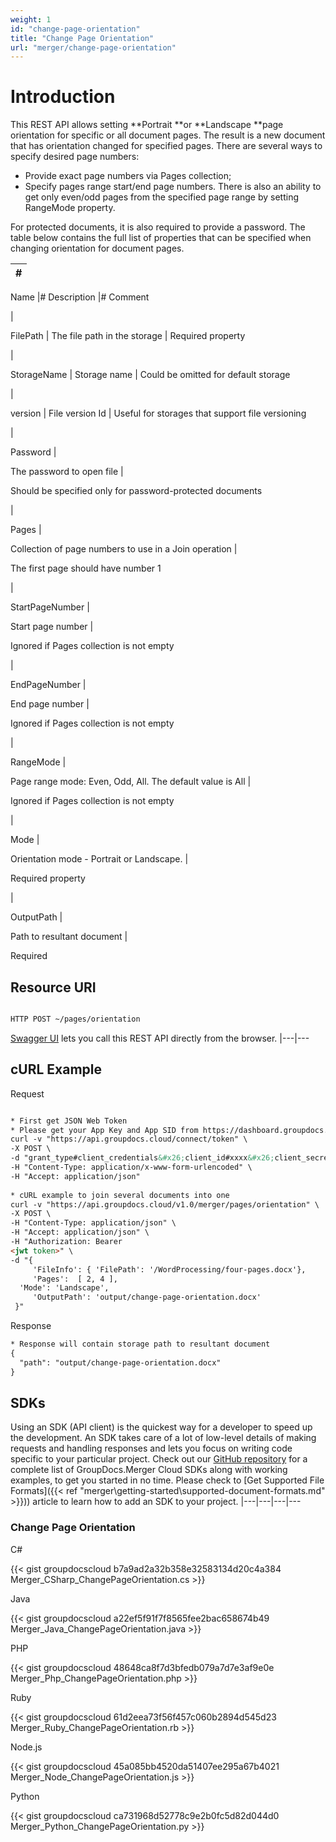 ```yaml
---
weight: 1
id: "change-page-orientation"
title: "Change Page Orientation"
url: "merger/change-page-orientation"
---
```







# Introduction #

This REST API allows setting **Portrait **or **Landscape **page orientation for specific or all document pages. The result is a new document that has orientation changed for specified pages.
There are several ways to specify desired page numbers:

* Provide exact page numbers via Pages collection;
* Specify pages range start/end page numbers. There is also an ability to get only even/odd pages from the specified page range by setting RangeMode property. 

For protected documents, it is also required to provide a password.
The table below contains the full list of properties that can be specified when changing orientation for document pages. 

|#
|---
Name
|#
Description
|#
Comment

|

FilePath
|
The file path in the storage
|
Required property

|

StorageName
|
Storage name
|
Could be omitted for default storage

|

version
|
File version Id
|
Useful for storages that support file versioning

|


Password
|

The password to open file
|

Should be specified only for password-protected documents

|

Pages
|

Collection of page numbers to use in a Join operation
|

The first page should have number 1

|

StartPageNumber
|

Start page number
|

Ignored if Pages collection is not empty

|

EndPageNumber
|

End page number
|

Ignored if Pages collection is not empty

|

RangeMode
|

Page range mode: Even, Odd, All. The default value is All
|

Ignored if Pages collection is not empty

|

Mode
|

Orientation mode - Portrait or Landscape.
|

Required property

|


OutputPath
|

Path to resultant document
|

Required


## Resource URI ##

```html 

HTTP POST ~/pages/orientation

 ```

[Swagger UI](https://apireference.groupdocs.cloud/merger/#/Pages/Orientation) lets you call this REST API directly from the browser. 
|---|---

## cURL Example ##



 Request

```html 

* First get JSON Web Token
* Please get your App Key and App SID from https://dashboard.groupdocs.cloud/#/apps. Kindly place App Key in "client_secret" and App SID in "client_id" argument.
curl -v "https://api.groupdocs.cloud/connect/token" \
-X POST \
-d "grant_type#client_credentials&#x26;client_id#xxxx&#x26;client_secret#xxxx" \
-H "Content-Type: application/x-www-form-urlencoded" \
-H "Accept: application/json"
 
* cURL example to join several documents into one
curl -v "https://api.groupdocs.cloud/v1.0/merger/pages/orientation" \
-X POST \
-H "Content-Type: application/json" \
-H "Accept: application/json" \
-H "Authorization: Bearer 
<jwt token>" \ 
-d "{    
     'FileInfo': { 'FilePath': '/WordProcessing/four-pages.docx'},
     'Pages':  [ 2, 4 ], 
  'Mode': 'Landscape',
     'OutputPath': 'output/change-page-orientation.docx'
 }"

 ```

 Response

```html 
* Response will contain storage path to resultant document
{
  "path": "output/change-page-orientation.docx"
}
 ```



## SDKs ##

Using an SDK (API client) is the quickest way for a developer to speed up the development. An SDK takes care of a lot of low-level details of making requests and handling responses and lets you focus on writing code specific to your particular project. Check out our [GitHub repository](https://github.com/groupdocs-merger-cloud) for a complete list of GroupDocs.Merger Cloud SDKs along with working examples, to get you started in no time. Please check to [Get Supported File Formats]({{< ref "merger\getting-started\supported-document-formats.md" >}})) article to learn how to add an SDK to your project.
|---|---|---|---

### Change Page Orientation ###


 C#

{{< gist groupdocscloud b7a9ad2a32b358e32583134d20c4a384 Merger_CSharp_ChangePageOrientation.cs >}}




 Java

{{< gist groupdocscloud a22ef5f91f7f8565fee2bac658674b49 Merger_Java_ChangePageOrientation.java >}}




 PHP

{{< gist groupdocscloud 48648ca8f7d3bfedb079a7d7e3af9e0e Merger_Php_ChangePageOrientation.php >}}




 Ruby

{{< gist groupdocscloud 61d2eea73f56f457c060b2894d545d23 Merger_Ruby_ChangePageOrientation.rb >}}




 Node.js

{{< gist groupdocscloud 45a085bb4520da51407ee295a67b4021 Merger_Node_ChangePageOrientation.js >}}




 Python

{{< gist groupdocscloud ca731968d52778c9e2b0fc5d82d044d0 Merger_Python_ChangePageOrientation.py >}}



